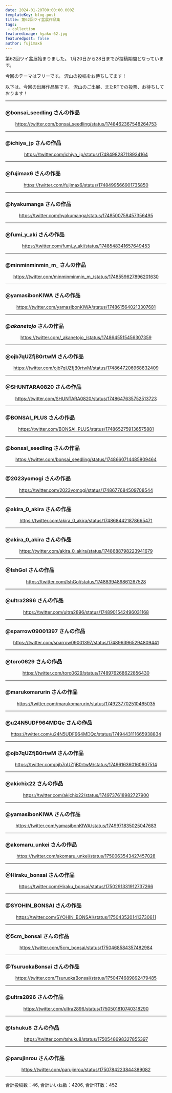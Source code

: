 ```yaml
---
date: 2024-01-20T00:00:00.000Z
templateKey: blog-post
title: 第62回ツイ盆展作品集
tags:
 - collection
featuredimage: hyaku-62.jpg
featuredpost: false
author: fujimax6
---
```

第62回ツイ盆展始まりました。
1月20日から28日までが投稿期間となっています。

今回のテーマはフリーです。
沢山の投稿をお待ちしてます！

以下は、今回の出展作品集です。
沢山のご出展、またRTでの投票、お待ちしております！


---


### @bonsai_seedling さんの作品 
<center>

https://twitter.com/bonsai_seedling/status/1748462367548264753
</center>

---
### @ichiya_jp さんの作品 
<center>

https://twitter.com/ichiya_jp/status/1748498287118934164
</center>

---
### @fujimax6 さんの作品 
<center>

https://twitter.com/fujimax6/status/1748499566901735850
</center>

---
### @hyakumanga さんの作品 
<center>

https://twitter.com/hyakumanga/status/1748500758457356495
</center>

---
### @fumi_y_aki さんの作品 
<center>

https://twitter.com/fumi_y_aki/status/1748548341657649453
</center>

---
### @minminminmin_m_ さんの作品 
<center>

https://twitter.com/minminminmin_m_/status/1748559627896201630
</center>

---
### @yamasibonKIWA さんの作品 
<center>

https://twitter.com/yamasibonKIWA/status/1748615640213307681
</center>

---
### @_akanetojo_ さんの作品 
<center>

https://twitter.com/_akanetojo_/status/1748645515456307359
</center>

---
### @ojb7qUZfjB0rtwM さんの作品 
<center>

https://twitter.com/ojb7qUZfjB0rtwM/status/1748647206968832409
</center>

---
### @SHUNTARA0820 さんの作品 
<center>

https://twitter.com/SHUNTARA0820/status/1748647635752513723
</center>

---
### @BONSAI_PLUS さんの作品 
<center>

https://twitter.com/BONSAI_PLUS/status/1748652759136575881
</center>

---
### @bonsai_seedling さんの作品 
<center>

https://twitter.com/bonsai_seedling/status/1748660714485809464
</center>

---
### @2023yomogi さんの作品 
<center>

https://twitter.com/2023yomogi/status/1748677684509708544
</center>

---
### @akira_0_akira さんの作品 
<center>

https://twitter.com/akira_0_akira/status/1748684421878665471
</center>

---
### @akira_0_akira さんの作品 
<center>

https://twitter.com/akira_0_akira/status/1748688798223941679
</center>

---
### @IshGol さんの作品 
<center>

https://twitter.com/IshGol/status/1748839489861267528
</center>

---
### @ultra2896 さんの作品 
<center>

https://twitter.com/ultra2896/status/1748901542496031168
</center>

---
### @sparrow09001397 さんの作品 
<center>

https://twitter.com/sparrow09001397/status/1748963965294809441
</center>

---
### @toro0629 さんの作品 
<center>

https://twitter.com/toro0629/status/1748976268622856430
</center>

---
### @marukomarurin さんの作品 
<center>

https://twitter.com/marukomarurin/status/1749237702510465035
</center>

---
### @u24N5UDF964MDQc さんの作品 
<center>

https://twitter.com/u24N5UDF964MDQc/status/1749443111665938834
</center>

---
### @ojb7qUZfjB0rtwM さんの作品 
<center>

https://twitter.com/ojb7qUZfjB0rtwM/status/1749616360160907514
</center>

---
### @akichix22 さんの作品 
<center>

https://twitter.com/akichix22/status/1749737618982727900
</center>

---
### @yamasibonKIWA さんの作品 
<center>

https://twitter.com/yamasibonKIWA/status/1749971835025047683
</center>

---
### @akomaru_unkei さんの作品 
<center>

https://twitter.com/akomaru_unkei/status/1750063543427457028
</center>

---
### @Hiraku_bonsai さんの作品 
<center>

https://twitter.com/Hiraku_bonsai/status/1750291331912737266
</center>

---
### @SYOHIN_BONSAI さんの作品 
<center>

https://twitter.com/SYOHIN_BONSAI/status/1750435201413730611
</center>

---
### @5cm_bonsai さんの作品 
<center>

https://twitter.com/5cm_bonsai/status/1750468584357482984
</center>

---
### @TsuruokaBonsai さんの作品 
<center>

https://twitter.com/TsuruokaBonsai/status/1750474689892479485
</center>

---
### @ultra2896 さんの作品 
<center>

https://twitter.com/ultra2896/status/1750501810740318290
</center>

---
### @tshuku8 さんの作品 
<center>

https://twitter.com/tshuku8/status/1750548698327855397
</center>

---
### @parujinrou さんの作品 
<center>

https://twitter.com/parujinrou/status/1750784223844389082
</center>

---


合計投稿数：46, 合計いいね数：4206, 合計RT数：452

